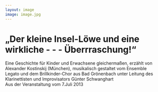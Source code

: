 ```yaml
---
layout: image
image: image.jpg
---
```


# „Der kleine Insel-Löwe und eine wirkliche - - - Überrraschung!“

Eine Geschichte für Kinder und Erwachsene gleichermaßen, erzählt von Alexander Kostinskij (München), musikalisch gestaltet vom Ensemble Legato und dem Brillkinder-Chor aus Bad Grönenbach unter Leitung des Klarinettisten und Improvisators Günter Schwanghart  
Aus der Veranstaltung vom 7.Juli 2013
